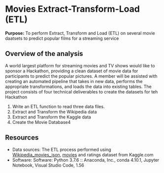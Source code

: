 # Movies Extract-Transform-Load (ETL)
**Purpose:** To perform Extract, Transform and Load (ETL) on several movie daatsets to predict popular films for a streaming service <br />
## Overview of the analysis
A world largest platform for streaming movies and TV shows would like to sponsor a Hackathon, providing a clean dataset of movie data for participants to predict the popular pictures. A member will be assisted with creating an automated pipeline that takes in new data, performs the appropriate transformations, and loads the data into existing tables. The project consists of four technical deliverables to create the datasets for teh Hackathon

1. Write an ETL function to read three data files.
2. Extract and Transform the Wikipedia data
3. Extract and Transform the Kaggle data
4. Create the Movie Database4

## Resources
- Data sources: The ETL process  performed using [Wikipedia_movies_json](https://github.com/aobasuyi/Movies-ETL/blob/main/Resources/wikipedia-movies.json), [movies](https://github.com/aobasuyi/Movies-ETL/blob/main/Resources/movies_metadata.csv) and ratings dataset from Kaggle.com
- Software: Software: Python 3.7.6 :: Anaconda, Inc., conda 4.10.1, Jupyter Notebook, Visual Studio Code, 1.56
